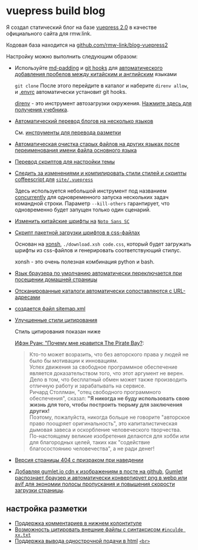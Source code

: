 # vuepress build blog

Я создал статический блог на базе [vuepress 2.0](https://v2.vuepress.vuejs.org) в качестве официального сайта для rmw.link.

Кодовая база находится на [github.com/rmw-link/blog-vuepress2](https://github.com/rmw-link/blog-vuepress2)

Настройку можно выполнить следующим образом:

* Используйте [md-padding](https://github.com/harttle/md-padding) и [git hooks](https://github.com/rmw-link/blog-vuepress2/blob/master/.direnv/git/hooks/pre-commit) для [автоматического добавления пробелов между китайским и английским](https://github.com/rmw-link/blog-vuepress2/blob/ce966b52f0a06bf2748af36f539f50eadc9eea3c/script/hook.coffee#L46) языками
  
  `git clone` После этого перейдите в каталог и наберите `direnv allow`, и [.envrc](https://github.com/rmw-link/blog-vuepress2/blob/master/.envrc) автоматически установит git hooks.
  
  [direnv](https://direnv.net) - это инструмент автозагрузки окружения. [Нажмите здесь для получения учебника](https://cloud.tencent.com/developer/article/1615495).
  
* [Автоматический перевод блогов на несколько языков](https://github.com/rmw-link/blog-vuepress2/blob/master/script/translate.coffee)
  
  См. [инструменты для перевода разметки](/log/2021-12-09-markdown-translate)
  
* [Автоматическая очистка старых файлов на других языках после переименования имени файла основного языка](https://github.com/rmw-link/blog-vuepress2/blob/master/script/cleanup.coffee)
  
* [Перевод скриптов для настройки темы](https://github.com/rmw-link/blog-vuepress2/blob/master/script/i18n.coffee)
  
* [Следить за изменениями и компилировать стили стилей и скрипты coffeescript для](https://github.com/rmw-link/blog-vuepress2/blob/master/dev.sh) [`site/.vuepress`](https://github.com/rmw-link/blog-vuepress2/blob/master/dev.sh)
  
  Здесь используется небольшой инструмент под названием [concurrently](https://www.npmjs.com/package/concurrently) для одновременного запуска нескольких задач командной строки. Параметр `--kill-others` гарантирует, что одновременно будет запущен только один сценарий.
  
* [Изменить китайские шрифты на](https://github.com/rmw-link/blog-vuepress2/tree/master/styl) [`Noto Sans SC`](https://github.com/rmw-link/blog-vuepress2/tree/master/styl)
  
* [Скрипт пакетной загрузки шрифтов в css-файлах](https://github.com/rmw-link/blog-vuepress2/blob/master/styl/font/download.xsh)
  
  Основан на [xonsh](https://xon.sh), `./download.xsh code.css`, который будет загружать шрифты из css-файлов и генерировать соответствующий стилус.
  
  xonsh - это очень полезная комбинация python и bash.
  
* [Язык браузера по умолчанию автоматически переключается при посещении домашней страницы](https://github.com/rmw-link/blog-vuepress2/blob/master/coffee/clientAppEnhance.coffee)
  
* [Отсканированные каталоги автоматически сопоставляются с URL-адресами](https://github.com/rmw-link/blog-vuepress2/blob/master/coffee/file_url.coffee)
  
* [создается файл sitemap.xml](https://github.com/rmw-link/blog-vuepress2/blob/master/script/sitemap.coffee)
  
* [Улучшенные стили цитирования](https://github.com/rmw-link/blog-vuepress2/blob/cbca993f56327dc4a55afc7a33690c80903f3774/styl/index.styl#L17)
  
  Стиль цитирования показан ниже
  
  [Ифэн Руан: "Почему мне нравится The Pirate Bay?](https://www.ruanyifeng.com/blog/2009/11/why_i_love_piratebay.html):
  
  > Кто-то может возразить, что без авторского права у людей не было бы мотивации к инновациям.  
  > Успех движения за свободное программное обеспечение является доказательством того, что этот аргумент не верен.  
  > Дело в том, что бесплатный обмен может также производить отличную работу и зарабатывать на сервисе.  
  > Ричард Столлман, "отец свободного программного обеспечения", сказал: **"Я никогда не буду использовать свою жизнь для того, чтобы построить тюрьму для заключения других!**  
  > Поэтому, пожалуйста, никогда больше не говорите "авторское право поощряет оригинальность", это капиталистическая дымовая завеса и оскорбление человеческого творчества.  
  > По-настоящему великие изобретения делаются для хобби или для благородных целей, таких как "содействие благосостоянию человечества", а не ради денег!
  
* [Версия страницы 404 с призраком при наведении](/404)
  
* [Добавляя gumlet.io cdn к изображениям в посте на github](https://github.com/rmw-link/blog-vuepress2/blob/f74fdffa4b22c06ade6a5451ad34111ddb7bf60a/coffee/markdown-it-plugin.coffee#L13), [Gumlet распознает браузер и автоматически конвертирует png в webp или avif для экономии полосы пропускания и повышения скорости загрузки страницы](https://www.gumlet.com/blog/worlds-first-service-to-provide-avif-support/).
  

## настройка разметки

* [Поддержка комментариев в нижнем колонтитуле](https://github.com/rmw-link/blog-vuepress2/blob/master/coffee/plugin.coffee)
* [Возможность цитировать внешние файлы с синтаксисом `#inculde xx.txt`](https://github.com/rmw-link/blog-vuepress2/blob/master/coffee/plugin.coffee)
* [Поддержка вывода однострочной подачи в html](https://github.com/rmw-link/blog-vuepress2/blob/cbca993f56327dc4a55afc7a33690c80903f3774/coffee/config.coffee#L18) [`<br>`](https://github.com/rmw-link/blog-vuepress2/blob/cbca993f56327dc4a55afc7a33690c80903f3774/coffee/config.coffee#L18)